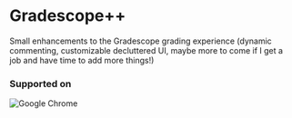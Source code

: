 # Gradescope++

Small enhancements to the Gradescope grading experience (dynamic commenting, customizable decluttered UI, maybe more to come if I get a job and have time to add more things!)

### Supported on

![Google Chrome](https://img.shields.io/badge/Google%20Chrome-4285F4?style=for-the-badge&logo=GoogleChrome&logoColor=white)
